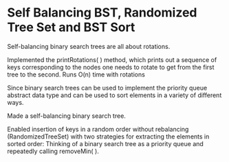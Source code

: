 # Self Balancing BST, Randomized Tree Set and BST Sort
 
Self-balancing binary search trees are all about rotations. 

Implemented the printRotations( )
method, which prints out a sequence of keys corresponding to the nodes one needs to
rotate to get from the first tree to the second. 
Runs O(n) time with rotations

Since binary search trees can be used to implement the priority queue
abstract data type and can be used to sort elements in a variety of different
ways. 

Made a self-balancing binary search tree.

Enabled insertion of keys in a random order without rebalancing (RandomizedTreeSet)
with two strategies for extracting the elements in sorted order:
Thinking of a binary search tree as a priority queue and repeatedly calling removeMin( ).
